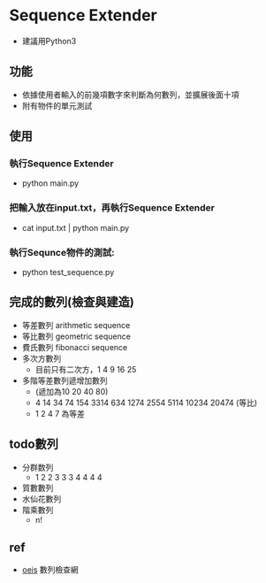 # Sequence Extender

* 建議用Python3

## 功能
* 依據使用者輸入的前幾項數字來判斷為何數列，並擴展後面十項
* 附有物件的單元測試

## 使用
### 執行Sequence Extender
* python main.py

### 把輸入放在input.txt，再執行Sequence Extender
* cat input.txt | python main.py

### 執行Sequnce物件的測試:
* python test_sequence.py

## 完成的數列(檢查與建造)
* 等差數列 arithmetic sequence
* 等比數列 geometric sequence
* 費氏數列 fibonacci sequence
* 多次方數列
    * 目前只有二次方，1 4 9 16 25
* 多階等差數列遞增加數列
    * (遞加為10 20 40 80) 
    * 4 14 34 74 154 3314 634 1274 2554 5114 10234 20474 (等比)
    * 1 2 4 7 為等差

    
## todo數列
* 分群数列
    * 1 2 2 3 3 3 4 4 4 4
* 質數數列
* 水仙花數列
* 階乘數列
    * n!

## ref
* [oeis](https://oeis.org/) 數列檢查網